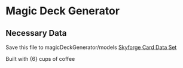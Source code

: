 # Magic Deck Generator
## Necessary Data
Save this file to magicDeckGenerator/models
[Skyforge Card Data Set](https://archive.scryfall.com/json/scryfall-default-cards.json)

Built with {6} cups of coffee 
<script type='text/javascript' src='https://ko-fi.com/widgets/widget_2.js'></script><script type='text/javascript'>kofiwidget2.init('Buy Me Another', '#46b798', 'X7X4TW8M');kofiwidget2.draw();</script> 

